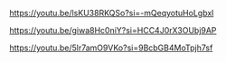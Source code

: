 https://youtu.be/lsKU38RKQSo?si=-mQeqyotuHoLgbxl

https://youtu.be/giwa8Hc0niY?si=HCC4J0rX3OUbj9AP

https://youtu.be/5lr7amO9VKo?si=9BcbGB4MoTpjh7sf
